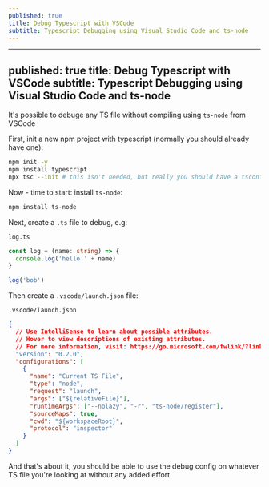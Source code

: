 ```yaml
---
published: true
title: Debug Typescript with VSCode
subtitle: Typescript Debugging using Visual Studio Code and ts-node
---
```


---
published: true
title: Debug Typescript with VSCode
subtitle: Typescript Debugging using Visual Studio Code and ts-node
---

It's possible to debuge any TS file without compiling using `ts-node` from VSCode

First, init a new npm project with typescript (normally you should already have one):

```sh
npm init -y
npm install typescript
npx tsc --init # this isn't needed, but really you should have a tsconfig
```

Now - time to start: install `ts-node`:

```sh
npm install ts-node
```

Next, create a `.ts` file to debug, e.g:

`log.ts`

```ts
const log = (name: string) => {
  console.log('hello ' + name)
}

log('bob')
```

Then create a `.vscode/launch.json` file:

`.vscode/launch.json`

```json
{
  // Use IntelliSense to learn about possible attributes.
  // Hover to view descriptions of existing attributes.
  // For more information, visit: https://go.microsoft.com/fwlink/?linkid=830387
  "version": "0.2.0",
  "configurations": [
    {
      "name": "Current TS File",
      "type": "node",
      "request": "launch",
      "args": ["${relativeFile}"],
      "runtimeArgs": ["--nolazy", "-r", "ts-node/register"],
      "sourceMaps": true,
      "cwd": "${workspaceRoot}",
      "protocol": "inspector"
    }
  ]
}
```

And that's about it, you should be able to use the debug config on whatever TS file you're looking at without any added effort
